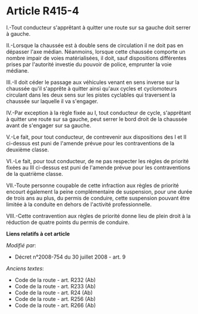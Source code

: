 # Article R415-4

I.-Tout conducteur s'apprêtant à quitter une route sur sa gauche doit serrer à gauche. 

II.-Lorsque la chaussée est à double sens de circulation il ne doit pas en dépasser l'axe médian. Néanmoins, lorsque cette
chaussée comporte un nombre impair de voies matérialisées, il doit, sauf dispositions différentes prises par l'autorité
investie du pouvoir de police, emprunter la voie médiane. 

III.-Il doit céder le passage aux véhicules venant en sens inverse sur la chaussée qu'il s'apprête à quitter ainsi qu'aux
cycles et cyclomoteurs circulant dans les deux sens sur les pistes cyclables qui traversent la chaussée sur laquelle il va
s'engager. 

IV.-Par exception à la règle fixée au I, tout conducteur de cycle, s'apprêtant à quitter une route sur sa gauche, peut serrer
le bord droit de la chaussée avant de s'engager sur sa gauche.

V.-Le fait, pour tout conducteur, de contrevenir aux dispositions des I et II ci-dessus est puni de l'amende prévue pour les
contraventions de la deuxième classe. 

VI.-Le fait, pour tout conducteur, de ne pas respecter les règles de priorité fixées au III ci-dessus est puni de l'amende
prévue pour les contraventions de la quatrième classe. 

VII.-Toute personne coupable de cette infraction aux règles de priorité encourt également la peine complémentaire de
suspension, pour une durée de trois ans au plus, du permis de conduire, cette suspension pouvant être limitée à la conduite
en dehors de l'activité professionnelle. 

VIII.-Cette contravention aux règles de priorité donne lieu de plein droit à la réduction de quatre points du permis de
conduire.

**Liens relatifs à cet article**

_Modifié par_:

  - Décret n°2008-754 du 30 juillet 2008 - art. 9

_Anciens textes_:

  - Code de la route - art. R232 (Ab)
  - Code de la route - art. R233 (Ab)
  - Code de la route - art. R24 (Ab)
  - Code de la route - art. R256 (Ab)
  - Code de la route - art. R266 (Ab)

